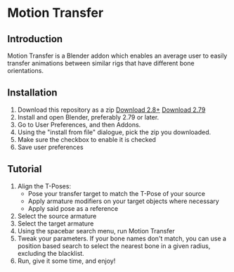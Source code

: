 # Motion Transfer

## Introduction

Motion Transfer is a Blender addon which enables an average user to easily transfer animations between similar rigs that have different bone orientations.

## Installation


1. Download this repository as a zip
[Download 2.8+](https://github.com/hampta/Motion-Transfer/archive/refs/heads/master.zip)
[Download 2.79](https://github.com/hampta/Motion-Transfer/archive/refs/heads/2.79.zip)
2. Install and open Blender, preferably 2.79 or later.
2. Go to User Preferences, and then Addons.
3. Using the "install from file" dialogue, pick the zip you downloaded.
4. Make sure the checkbox to enable it is checked
5. Save user preferences

## Tutorial

1. Align the T-Poses:
	* Pose your transfer target to match the T-Pose of your source
	* Apply armature modifiers on your target objects where necessary
	* Apply said pose as a reference
2. Select the source armature
3. Select the target armature
4. Using the spacebar search menu, run Motion Transfer
5. Tweak your parameters.  If your bone names don't match, you can use a position based search to select the nearest bone in a given radius, excluding the blacklist.
6. Run, give it some time, and enjoy!